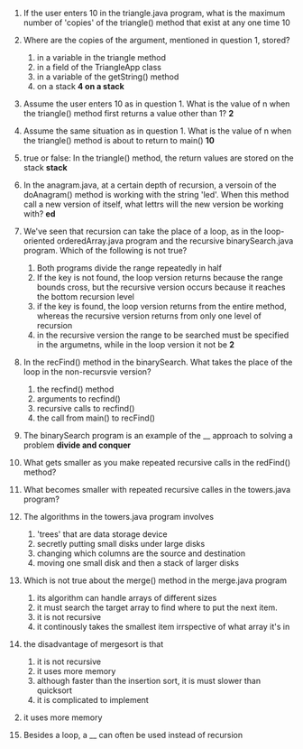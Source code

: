 1. If the user enters 10 in the triangle.java program, what is the maximum number of 'copies' of the triangle() method that exist at any one time
10 
2. Where are the copies of the argument, mentioned in question 1, stored?
    1. in a variable in the triangle method
    2. in a field of the TriangleApp class
    3. in a variable of the getString() method
    4. on a stack
**4 on a stack**
3. Assume the user enters 10 as in question 1. What is the value of n when the triangle() method first returns a value other than 1?
**2**
4. Assume the same situation as in question 1. What is the value of n when the triangle() method is about to return to main()
**10**
5. true or false: In the triangle() method, the return values are stored on the stack
**stack**
6. In the anagram.java, at a certain depth of recursion, a versoin of the doAnagram() method is working with the string 'led'. When this method call a new version of itself, what lettrs will the new version be working with?
**ed**
7. We've seen that recursion can take the place of a loop, as in the loop-oriented orderedArray.java program and the recursive binarySearch.java program. Which of the following is not true?
    1. Both programs divide the range repeatedly in half
    2. If the key is not found, the loop version returns because the range bounds cross, but the recursive version occurs because it reaches the bottom recursion level
    3. if the key is found, the loop version returns from the entire method, whereas the recursive version returns from only one level of recursion
    4. in the recursive version the range to be searched must be specified in the argumetns, while in the loop version it not be
**2**    
8. In the recFind() method in the binarySearch. What takes the place of the loop in the non-recursvie version?
    1. the recfind() method
    2. arguments to recfind()
    3. recursive calls to recfind()
    4. the call from main() to recFind()
    
9. The binarySearch program is an example of the __ approach to solving a problem
**divide and conquer**
10. What gets smaller as you make repeated recursive calls in the redFind() method?

11. What becomes smaller with repeated recursive calles in the towers.java program?

12. The algorithms in the towers.java program involves
    1. 'trees' that are data storage device
    2. secretly putting small disks under large disks
    3. changing which columns are the source and destination 
    4. moving one small disk and then a stack of larger disks
    
13. Which is not true about the merge() method in the merge.java program
    1. its algorithm can handle arrays of different sizes
    2. it must search the target array to find where to put the next item.
    3. it is not recursive
    4. it continously takes the smallest item irrspective of what array it's in
   
14. the disadvantage of mergesort is that
    1. it is not recursive
    2. it uses more memory
    3. although faster than the insertion sort, it is must slower than quicksort
    4. it is complicated to implement
2) it uses more memory 
15. Besides a loop, a __ can often be used instead of recursion

